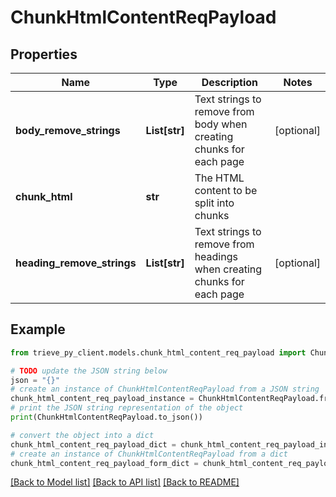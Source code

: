 # ChunkHtmlContentReqPayload


## Properties

Name | Type | Description | Notes
------------ | ------------- | ------------- | -------------
**body_remove_strings** | **List[str]** | Text strings to remove from body when creating chunks for each page | [optional] 
**chunk_html** | **str** | The HTML content to be split into chunks | 
**heading_remove_strings** | **List[str]** | Text strings to remove from headings when creating chunks for each page | [optional] 

## Example

```python
from trieve_py_client.models.chunk_html_content_req_payload import ChunkHtmlContentReqPayload

# TODO update the JSON string below
json = "{}"
# create an instance of ChunkHtmlContentReqPayload from a JSON string
chunk_html_content_req_payload_instance = ChunkHtmlContentReqPayload.from_json(json)
# print the JSON string representation of the object
print(ChunkHtmlContentReqPayload.to_json())

# convert the object into a dict
chunk_html_content_req_payload_dict = chunk_html_content_req_payload_instance.to_dict()
# create an instance of ChunkHtmlContentReqPayload from a dict
chunk_html_content_req_payload_form_dict = chunk_html_content_req_payload.from_dict(chunk_html_content_req_payload_dict)
```
[[Back to Model list]](../README.md#documentation-for-models) [[Back to API list]](../README.md#documentation-for-api-endpoints) [[Back to README]](../README.md)


